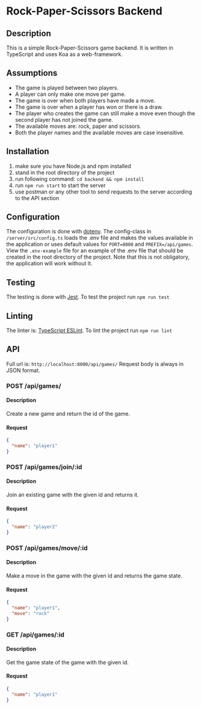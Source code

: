 # Rock-Paper-Scissors Backend
## Description
This is a simple Rock-Paper-Scissors game backend. It is written in TypeScript and uses Koa as a web-framework.

## Assumptions
* The game is played between two players.
* A player can only make one move per game.
* The game is over when both players have made a move.
* The game is over when a player has won or there is a draw.
* The player who creates the game can still make a move even though the second player has not joined the game.
* The available moves are: rock, paper and scissors.
* Both the player names and the available moves are case insensitive.

## Installation
1. make sure you have Node.js and npm installed
2. stand in the root directory of the project
3. run following command: `cd backend && npm install`
4. run `npm run start` to start the server
5. use postman or any other tool to send requests to the server according to the API section
## Configuration
The configuration is done with [dotenv](https://www.npmjs.com/package/dotenv).
The config-class in `/server/src/config.ts` loads the .env file and makes the values available in the application or uses default values for `PORT=8000` and `PREFIX=/api/games`.
View the `.env-example` file for an example of the .env file that should be created in the root directory of the project. Note that this is not obligatory, the application will work without it.
## Testing
The testing is done with [Jest](https://jestjs.io/).
To test the project run `npm run test`
## Linting
The linter is: [TypeScript ESLint](https://typescript-eslint.io/).
To lint the project run `npm run lint` 
## API
Full url is: `http://localhost:8000/api/games/`
Request body is always in JSON format.
### POST /api/games/

#### Description
Create a new game and return the id of the game.
#### Request
```json
{
  "name": "player1"
}
```

### POST /api/games/join/:id

#### Description
Join an existing game with the given id and returns it.

#### Request
```json
{
  "name": "player2"
}
```

### POST /api/games/move/:id

#### Description
Make a move in the game with the given id and returns the game state.

#### Request
```json
{
  "name": "player1",
  "move": "rock"
}
```

### GET /api/games/:id

#### Description
Get the game state of the game with the given id.

#### Request
```json
{
  "name": "player1"
}
```

